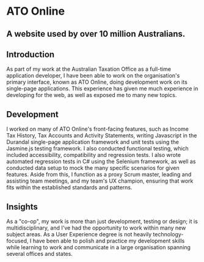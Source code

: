 # ATO Online
## A website used by over 10 million Australians.

## Introduction
As part of my work at the Australian Taxation Office as a full-time application developer, I have been able to work on the organisation's primary interface, known as ATO Online, doing development work on its single-page applications. This experience has given me much experience in developing for the web, as well as exposed me to many new topics.

## Development

I worked on many of ATO Online's front-facing features, such as Income Tax History, Tax Accounts and Activity Statements, writing Javascript in the Durandal single-page application framework and unit tests using the Jasmine.js testing framework. I also conducted functional testing, which included accessibility, compatibility and regression tests. I also wrote automated regression tests in C# using the Selenium framework, as well as conducted data setup to mock the many specific scenarios for given features. Aside from this, I function as a proxy Scrum master, leading and assisting team meetings, and my team's UX champion, ensuring that work fits within the established standards and patterns.

## Insights

As a "co-op", my work is more than just development, testing or design; it is multidisciplinary, and I've had the opportunity to work within many new subject areas. As a User Experience degree is not heavily technology-focused, I have been able to polish and practice my development skills while learning to work and communicate in a large organisation spanning several offices and states.
